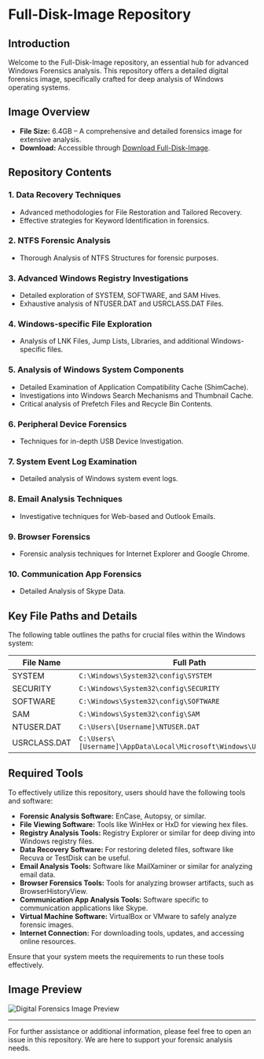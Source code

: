 # Full-Disk-Image Repository

## Introduction
Welcome to the Full-Disk-Image repository, an essential hub for advanced Windows Forensics analysis. This repository offers a detailed digital forensics image, specifically crafted for deep analysis of Windows operating systems.

## Image Overview
- **File Size:** 6.4GB – A comprehensive and detailed forensics image for extensive analysis.
- **Download:** Accessible through [Download Full-Disk-Image](https://archive.org/details/4orensics.case-2.7z).

## Repository Contents

### 1. Data Recovery Techniques
- Advanced methodologies for File Restoration and Tailored Recovery.
- Effective strategies for Keyword Identification in forensics.

### 2. NTFS Forensic Analysis
- Thorough Analysis of NTFS Structures for forensic purposes.

### 3. Advanced Windows Registry Investigations
- Detailed exploration of SYSTEM, SOFTWARE, and SAM Hives.
- Exhaustive analysis of NTUSER.DAT and USRCLASS.DAT Files.

### 4. Windows-specific File Exploration
- Analysis of LNK Files, Jump Lists, Libraries, and additional Windows-specific files.

### 5. Analysis of Windows System Components
- Detailed Examination of Application Compatibility Cache (ShimCache).
- Investigations into Windows Search Mechanisms and Thumbnail Cache.
- Critical analysis of Prefetch Files and Recycle Bin Contents.

### 6. Peripheral Device Forensics
- Techniques for in-depth USB Device Investigation.

### 7. System Event Log Examination
- Detailed analysis of Windows system event logs.

### 8. Email Analysis Techniques
- Investigative techniques for Web-based and Outlook Emails.

### 9. Browser Forensics
- Forensic analysis techniques for Internet Explorer and Google Chrome.

### 10. Communication App Forensics
- Detailed Analysis of Skype Data.

## Key File Paths and Details

The following table outlines the paths for crucial files within the Windows system:

| File Name    | Full Path                                                                                      |
|--------------|------------------------------------------------------------------------------------------------|
| SYSTEM       | `C:\Windows\System32\config\SYSTEM`                                                            |
| SECURITY     | `C:\Windows\System32\config\SECURITY`                                                          |
| SOFTWARE     | `C:\Windows\System32\config\SOFTWARE`                                                          |
| SAM          | `C:\Windows\System32\config\SAM`                                                               |
| NTUSER.DAT   | `C:\Users\[Username]\NTUSER.DAT`                                                               |
| USRCLASS.DAT | `C:\Users\[Username]\AppData\Local\Microsoft\Windows\UsrClass.dat`                             |

## Required Tools
To effectively utilize this repository, users should have the following tools and software:

- **Forensic Analysis Software:** EnCase, Autopsy, or similar.
- **File Viewing Software:** Tools like WinHex or HxD for viewing hex files.
- **Registry Analysis Tools:** Registry Explorer or similar for deep diving into Windows registry files.
- **Data Recovery Software:** For restoring deleted files, software like Recuva or TestDisk can be useful.
- **Email Analysis Tools:** Software like MailXaminer or similar for analyzing email data.
- **Browser Forensics Tools:** Tools for analyzing browser artifacts, such as BrowserHistoryView.
- **Communication App Analysis Tools:** Software specific to communication applications like Skype.
- **Virtual Machine Software:** VirtualBox or VMware to safely analyze forensic images.
- **Internet Connection:** For downloading tools, updates, and accessing online resources.

Ensure that your system meets the requirements to run these tools effectively.


## Image Preview
![Digital Forensics Image Preview](https://github.com/vm32/Full-Disk-Image/assets/21219411/fa471e97-959c-4ed5-8bcb-dd7584d4b70a)

---

For further assistance or additional information, please feel free to open an issue in this repository. We are here to support your forensic analysis needs.
